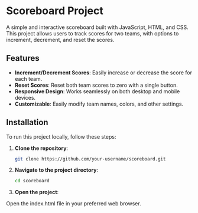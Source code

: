 
# Scoreboard Project

A simple and interactive scoreboard built with JavaScript, HTML, and CSS. This project allows users to track scores for two teams, with options to increment, decrement, and reset the scores.

## Features

- **Increment/Decrement Scores**: Easily increase or decrease the score for each team.
- **Reset Scores**: Reset both team scores to zero with a single button.
- **Responsive Design**: Works seamlessly on both desktop and mobile devices.
- **Customizable**: Easily modify team names, colors, and other settings.


## Installation

To run this project locally, follow these steps:

1. **Clone the repository**:
   ```bash
   git clone https://github.com/your-username/scoreboard.git

2. **Navigate to the project directory**:

   ```bash
   cd scoreboard 
   ```
3. **Open the project**:

Open the index.html file in your preferred web browser.
